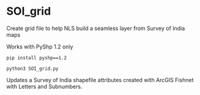 # SOI_grid
Create grid file to help NLS build a seamless layer from Survey of India maps

Works with PyShp 1.2 only

`pip install pyshp==1.2`

`python3 SOI_grid.py`

Updates a Survey of India shapefile attributes created with ArcGIS Fishnet with Letters and Subnumbers.

